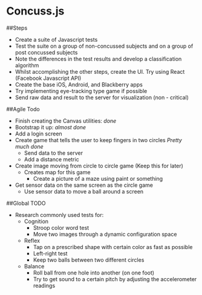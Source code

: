 Concuss.js
=======

##Steps
* Create a suite of Javascript tests
* Test the suite on a group of non-concussed subjects and on a group of post concussed subjects
* Note the differences in the test results and develop a classification algorithm
* Whilst accomplishing the other steps, create the UI. Try using React (Facebook Javascript API)
* Create the base iOS, Android, and Blackberry apps 
* Try implementing eye-tracking type game if possible
* Send raw data and result to the server for visualization (non - critical)

##Agile Todo
* Finish creating the Canvas utilities: *done*
* Bootstrap it up: *almost done*
* Add a login screen
* Create game that tells the user to keep fingers in two circles *Pretty much done*
	* Send data to the server
	* Add a distance metric
* Create image moving from circle to circle game (Keep this for later)
	* Creates map for this game
		* Create a picture of a maze using paint or something
* Get sensor data on the same screen as the circle game
	* Use sensor data to move a ball around a screen

##Global TODO
* Research commonly used tests for:
	* Cognition
		* Stroop color word test
		* Move two images through a dynamic configuration space
	* Reflex
		* Tap on a prescribed shape with certain color as fast as possible
		* Left-right test
		* Keep two balls between two different circles
	* Balance 
		* Roll ball from one hole into another (on one foot)
		* Try to get sound to a certain pitch by adjusting the accelerometer readings
